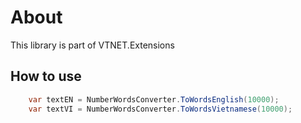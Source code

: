 ﻿# About
This library is part of VTNET.Extensions

## How to use
```csharp
    var textEN = NumberWordsConverter.ToWordsEnglish(10000);
    var textVI = NumberWordsConverter.ToWordsVietnamese(10000);
```